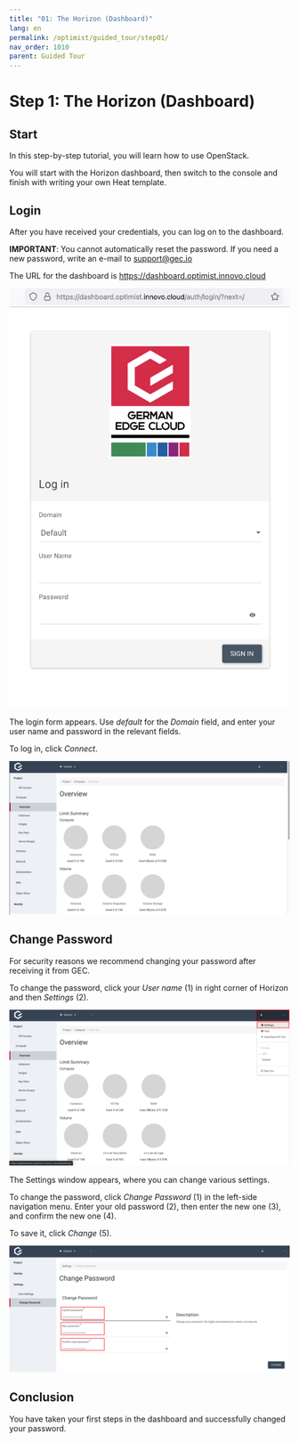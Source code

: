 ```yaml
---
title: "01: The Horizon (Dashboard)"
lang: en
permalink: /optimist/guided_tour/step01/
nav_order: 1010
parent: Guided Tour
---
```


# Step 1: The Horizon (Dashboard)

## Start

In this step-by-step tutorial, you will learn how to use OpenStack.

You will start with the Horizon dashboard, then switch to the
console and finish with writing your own Heat
template.

## Login

After you have received your credentials, you can log on to the
dashboard.

**IMPORTANT**: You cannot automatically reset the password. If you
need a new password, write an e-mail to <support@gec.io>

The URL for the dashboard is
<https://dashboard.optimist.innovo.cloud>

[![](attachments/13536092.png)](https://dashboard.optimist.innovo.cloud/)

The login form appears. Use *default* for the *Domain* field, and enter
your user name and password in the relevant fields.

To log in, click *Connect*.

![](attachments/13536090.png)

## Change Password

For security reasons we recommend changing your password after
receiving it from GEC.

To change the password, click your *User name* (1) in right corner of
 Horizon and then *Settings* (2).

![](attachments/13536091.png)

The Settings window appears, where you can change various
settings.

To change the password, click *Change Password*
 (1) in the left-side navigation menu. Enter your old password (2), then enter the new
one (3), and confirm the new one (4).

To save it, click *Change* (5).

![](attachments/9701052.png)

## Conclusion

You have taken your first steps in the dashboard and successfully changed your
password.
